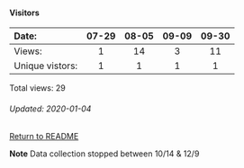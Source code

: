#### Visitors
Date:   |         07-29   |       08-05   |  09-09  |  09-30
|:---   |:---:    |:---:  |:---:  |:---:
Views:  |         1       |       14      |  3      |  11
Unique  vistors:  |       1       |       1  |      1  |      1

Total views: 29
###### Updated: 2020-01-04

[Return to README](https://github.com/BradleyA/pi-display/blob/master/README.md#traffic)

**Note**  Data collection stopped between 10/14 & 12/9
